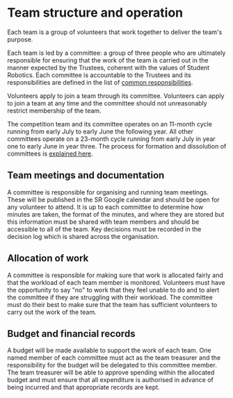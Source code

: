 # Team structure and operation

Each team is a group of volunteers that work together to deliver the team's purpose. 

Each team is led by a committee: a group of three people who are ultimately responsible for ensuring that the work of the team is carried out in the manner expected by the Trustees, coherent with the values of Student Robotics. Each committee is accountable to the Trustees and its responsibilities are defined in the list of [common responsibilities](common-responsibilities.md). 

Volunteers apply to join a team through its committee. Volunteers can apply to join a team at any time and the committee should not unreasonably restrict membership of the team.

The competition team and its committee operates on an 11-month cycle running from early July to early June the following year. All other committees operate on a 23-month cycle running from early July in year one to early June in year three. The process for formation and dissolution of committees is [explained here](committee-formation.md).

## Team meetings and documentation

A committee is responsible for organising and running team meetings. These will be published in the SR Google calendar and should be open for any volunteer to attend. It is up to each committee to determine how minutes are taken, the format of the minutes, and where they are stored but this information must be shared with team members and should be accessible to all of the team. Key decisions must be recorded in the decision log which is shared across the organisation. 

## Allocation of work

A committee is responsible for making sure that work is allocated fairly and that the workload of each team member is monitored. Volunteers must have the opportunity to say "no" to work that they feel unable to do and to alert the committee if they are struggling with their workload. The committee must do their best to make sure that the team has sufficient volunteers to carry out the work of the team. 

## Budget and financial records

A budget will be made available to support the work of each team. One named member of each committee must act as the team treasurer and the responsibility for the budget will be delegated to this committee member. The team treasurer will be able to approve spending within the allocated budget and must ensure that all expenditure is authorised in advance of being incurred and that appropriate records are kept. 
